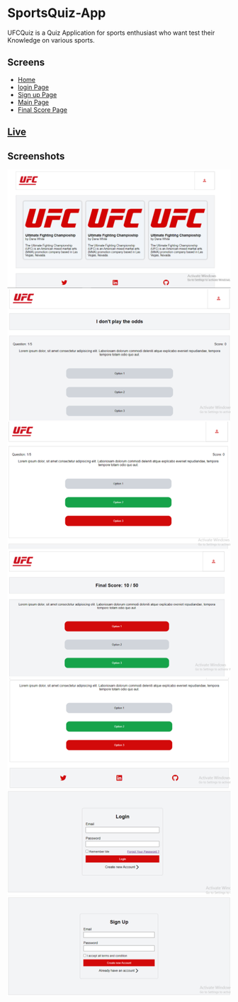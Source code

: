 # SportsQuiz-App

UFCQuiz is a Quiz Application for sports enthusiast who want test their Knowledge on various sports.
<br/>

## Screens  

+ [Home](https://ufcsportsquiz.netlify.app/screens/home)
+ [login Page](https://ufcsportsquiz.netlify.app/screens/loginpage)
+ [Sign up Page](https://ufcsportsquiz.netlify.app/screens/signuppage)
+ [Main Page](https://ufcsportsquiz.netlify.app/screens/screen2.html)
+ [Final Score Page](https://ufcsportsquiz.netlify.app/screens/screen3.html)

## [Live](https://ufcsportsquiz.netlify.app/)

## Screenshots
![Home](./screenshots/Home.PNG)
![main1](./screenshots/main1.PNG)
![main2](./screenshots/main2.PNG)
![main3](./screenshots/main3.PNG)
![Final1](./screenshots/Final1.PNG)
![login](./screenshots/Login.PNG)
![signup](./screenshots/signup.PNG)
